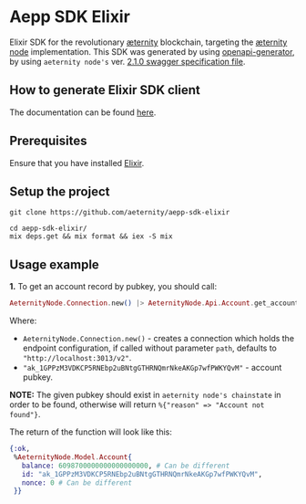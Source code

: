 # Aepp SDK Elixir

Elixir SDK for the revolutionary [æternity](https://aeternity.com/) blockchain, targeting the
[æternity node](https://github.com/aeternity/aeternity) implementation.
This SDK was generated by using [openapi-generator](https://github.com/aeternity/openapi-generator/tree/elixir-adjustment), by using `aeternity node's` ver. [2.1.0 swagger specification file](https://github.com/aeternity/aeternity/blob/v2.1.0/config/swagger.yaml).

## How to generate Elixir SDK client
The documentation can be found [here](https://github.com/aeternity/openapi-generator/tree/elixir-adjustment#openapi-generator).

## Prerequisites
Ensure that you have installed [Elixir](https://elixir-lang.org/install.html).

## Setup the project

```
git clone https://github.com/aeternity/aepp-sdk-elixir

cd aepp-sdk-elixir/
mix deps.get && mix format && iex -S mix
```

## Usage example
**1.** To get an account record by pubkey, you should call:
``` elixir
AeternityNode.Connection.new() |> AeternityNode.Api.Account.get_account_by_pubkey("ak_1GPPzM3VDKCP5RNEbp2uBNtgGTHRNQmrNkeAKGp7wfPWKYQvM")
```
Where:
- `AeternityNode.Connection.new()` - creates a connection which holds the endpoint configuration, if called without parameter `path`, defaults to `"http://localhost:3013/v2"`.
- `"ak_1GPPzM3VDKCP5RNEbp2uBNtgGTHRNQmrNkeAKGp7wfPWKYQvM"` - account pubkey.

**NOTE:** The given pubkey should exist in `aeternity node's chainstate` in order to be found, otherwise will return `%{"reason" => "Account not found"}`.

The return of the function will look like this: 
``` elixir
{:ok,
 %AeternityNode.Model.Account{
   balance: 6098700000000000000000, # Can be different
   id: "ak_1GPPzM3VDKCP5RNEbp2uBNtgGTHRNQmrNkeAKGp7wfPWKYQvM",
   nonce: 0 # Can be different
 }}
```
